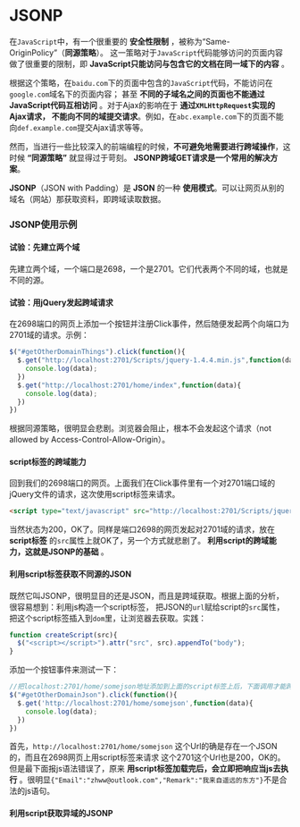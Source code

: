 JSONP
===================================
在`JavaScript`中，有一个很重要的 **安全性限制** ，被称为“Same-OriginPolicy”（**同源策略**）。
这一策略对于`JavaScript`代码能够访问的页面内容做了很重要的限制，即 **JavaScript只能访问与包含它的文档在同一域下的内容** 。

根据这个策略，在`baidu.com`下的页面中包含的`JavaScript`代码，不能访问在`google.com`域名下的页面内容；
甚至 **不同的子域名之间的页面也不能通过JavaScript代码互相访问** 。对于Ajax的影响在于 **通过`XMLHttpRequest`实现的Ajax请求，
不能向不同的域提交请求**。例如，在`abc.example.com`下的页面不能向`def.example.com`提交Ajax请求等等。

然而，当进行一些比较深入的前端编程的时候，**不可避免地需要进行跨域操作**，这时候 **“同源策略”** 就显得过于苛刻。
**JSONP跨域GET请求是一个常用的解决方案**。

**JSONP**（JSON with Padding）是 **JSON** 的一种 **使用模式**。可以让网页从别的域名（网站）那获取资料，即跨域读取数据。

### JSONP使用示例
#### 试验：先建立两个域
先建立两个域，一个端口是2698，一个是2701。它们代表两个不同的域，也就是不同的源。
#### 试验：用jQuery发起跨域请求
在2698端口的网页上添加一个按钮并注册Click事件，然后随便发起两个向端口为2701域的请求。示例：
```JavaScript
$("#getOtherDomainThings").click(function(){
  $.get("http://localhost:2701/Scripts/jquery-1.4.4.min.js",function(data){
    console.log(data);
  })
  $.get("http://localhost:2701/home/index",function(data){
    console.log(data);
  })
})
```
根据同源策略，很明显会悲剧。浏览器会阻止，根本不会发起这个请求（not allowed by Access-Control-Allow-Origin）。
#### script标签的跨域能力
回到我们的2698端口的网页。上面我们在Click事件里有一个对2701端口域的jQuery文件的请求，这次使用script标签来请求。
```html
<script type="text/javascript" src="http://localhost:2701/Scripts/jquery-1.4.4.min.js"></script>
```
当然状态为200，OK了。同样是端口2698的网页发起对2701域的请求，放在 **script标签** 的`src`属性上就OK了，另一个方式就悲剧了。
**利用script的跨域能力，这就是JSONP的基础** 。
#### 利用script标签获取不同源的JSON
既然它叫JSONP，很明显目的还是JSON，而且是跨域获取。根据上面的分析，很容易想到：利用js构造一个script标签，
把JSON的`url`赋给script的`src`属性，把这个script标签插入到`dom`里，让浏览器去获取。实践：
```javascript
function createScript(src){
  $("<script></script>").attr("src", src).appendTo("body");
}
```
添加一个按钮事件来测试一下：
```javascript
//把localhost:2701/home/somejson地址添加到上面的script标签上后，下面调用才能跨域。
$("#getOtherDomainJson").click(function(){
  $.get('http://localhost:2701/home/somejson',function(data){
    console.log(data);
  })
})
```
首先，`http://localhost:2701/home/somejson` 这个Url的确是存在一个JSON的，而且在2698网页上用script标签来请求
这个2701这个Url也是200，OK的。但是最下面报js语法错误了，原来 **用script标签加载完后，会立即把响应当js去执行** 。很明显`{"Email":"zhww@outlook.com","Remark":"我来自遥远的东方"}`不是合法的js语句。
#### 利用script获取异域的JSONP
